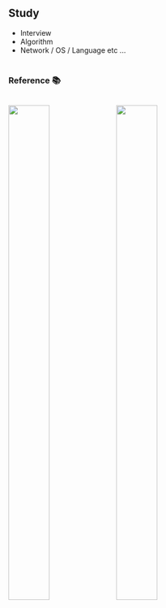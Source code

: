 ## Study

-   Interview
-   Algorithm
-   Network / OS / Language etc ...
    <br>
    </br>

### Reference 📚

<br/>
<img src = "https://user-images.githubusercontent.com/57704568/182780169-28cf54fe-362f-4ce0-b341-5b18f28f1422.jpg" width="40%" height="50%">
&nbsp
<img src = "https://user-images.githubusercontent.com/57704568/269172573-c02c2032-c822-4f6f-a592-d67f58602fb9.jpeg" width="40%" height="50%">

